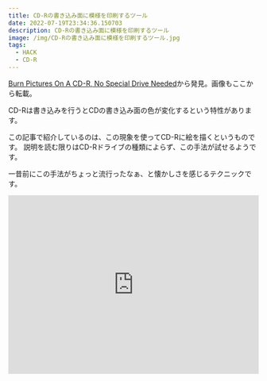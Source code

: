 ```yaml
---
title: CD-Rの書き込み面に模様を印刷するツール
date: 2022-07-19T23:34:36.150703
description: CD-Rの書き込み面に模様を印刷するツール
image: /img/CD-Rの書き込み面に模様を印刷するツール.jpg
tags:
  - HACK
  - CD-R
---
```

[Burn Pictures On A CD-R, No Special Drive Needed](https://hackaday.com/2022/07/11/burn-pictures-on-a-cd-r-no-special-drive-needed/)から発見。画像もここから転載。

CD-Rは書き込みを行うとCDの書き込み面の色が変化するという特性があります。

この記事で紹介しているのは、この現象を使ってCD-Rに絵を描くというものです。
説明を読む限りはCD-Rドライブの種類によらず、この手法が試せるようです。

一昔前にこの手法がちょっと流行ったなぁ、と懐かしさを感じるテクニックです。

<iframe title="vimeo-player" src="https://player.vimeo.com/video/728506323?h=100b3831cd" width="100%" height="360" frameborder="0" allowfullscreen></iframe>
